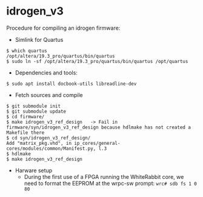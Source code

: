 idrogen_v3
==========


Procedure for compiling an idrogen firmware:

- Simlink for Quartus 
```$ export LM_LICENSE_FILE=  ...  
$ which quartus  
/opt/altera/19.3_pro/quartus/bin/quartus
$ sudo ln -sf /opt/altera/19.3_pro/quartus/bin/quartus /opt/quartus
```

- Dependencies and tools:
```
$ sudo apt install docbook-utils libreadline-dev
```


- Fetch sources and compile
```
$ git submodule init
$ git submodule update
$ cd firmware/
$ make idrogen_v3_ref_design   -> Fail in firmware/syn/idrogen_v3_ref_design because hdlmake has not created a Makefile there
$ cd syn/idrogen_v3_ref_design/
Add "matrix_pkg.vhd", in ip_cores/general-cores/modules/common/Manifest.py, l.3
$ hdlmake
$ make idrogen_v3_ref_design
```

- Harware setup
  - During the first use of a FPGA running the WhiteRabbit core, we need to format the EEPROM at the wrpc-sw prompt:
  ```wrc# sdb fs 1 0 80```

